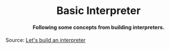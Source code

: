 <h1 align='center'>
    Basic Interpreter
</h1>

<h4 align='center'>
    Following some concepts from building interpreters.
</h4>

Source: [Let's build an interpreter](https://ruslanspivak.com/lsbasi-part12/)
